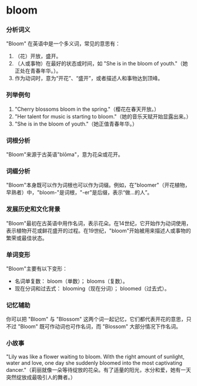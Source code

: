 # bloom

### 分析词义

  

"Bloom" 在英语中是一个多义词，常见的意思有：

  

1.  （花）开放，盛开。
2.  （人或事物）在最好的状态或时间，如 "She is in the bloom of youth."（她正处在青春年华。）。
3.  作为动词时，意为“开花”、“盛开”，或者描述人和事物达到顶峰。

  

### 列举例句

  

1.  "Cherry blossoms bloom in the spring."（樱花在春天开放。）
2.  "Her talent for music is starting to bloom."（她的音乐天赋开始显露出来。）
3.  "She is in the bloom of youth."（她正值青春年华。）

  

### 词根分析

  

"Bloom"来源于古英语"blōma"，意为花朵或花开。

  

### 词缀分析

  

"Bloom"本身既可以作为词根也可以作为词缀。例如，在"bloomer"（开花植物，早熟者）中，"bloom-"是词根，"-er"是后缀，表示“做…的人”。

  

### 发展历史和文化背景

  

"Bloom"最初在古英语中用作名词，表示花朵。在14世纪，它开始作为动词使用，表示植物开花或鲜花盛开的过程。在19世纪，"bloom"开始被用来描述人或事物的繁荣或最佳状态。

  

### 单词变形

  

"Bloom"主要有以下变形：

  

*   名词单复数： bloom（单数）； blooms（复数）。
*   现在分词和过去式： blooming（现在分词）； bloomed（过去式）。

  

### 记忆辅助

  

你可以把 "Bloom" 与 "Blossom" 这两个词一起记忆，它们都代表开花的意思，只不过 "Bloom" 既可作动词也可作名词，而 "Blossom" 大部分情况下作名词。

  

### 小故事

  

"Lily was like a flower waiting to bloom. With the right amount of sunlight, water and love, one day she suddenly bloomed into the most captivating dancer."（莉丽就像一朵等待绽放的花朵。有了适量的阳光，水分和爱，她有一天突然绽放成最吸引人的舞者。）
